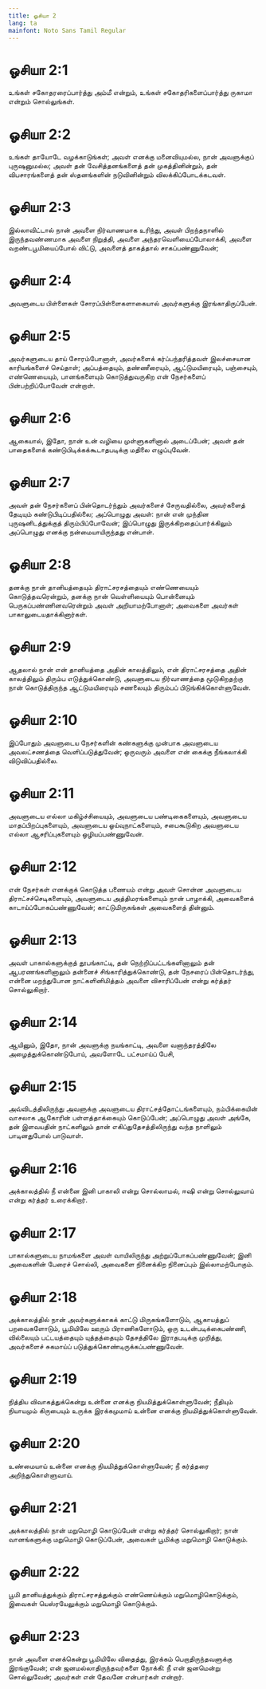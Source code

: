 ```yaml
---
title: ஓசியா 2
lang: ta
mainfont: Noto Sans Tamil Regular
---
```


# ஓசியா 2:1

உங்கள் சகோதரரைப்பார்த்து அம்மீ என்றும், உங்கள் சகோதரிகளைப்பார்த்து ருகாமா என்றும் சொல்லுங்கள்.

# ஓசியா 2:2

உங்கள் தாயோடே வழக்காடுங்கள்; அவள் எனக்கு மனைவியுமல்ல, நான் அவளுக்குப் புருஷனுமல்ல; அவள் தன் வேசித்தனங்களைத் தன் முகத்தினின்றும், தன் விபசாரங்களைத் தன் ஸ்தனங்களின் நடுவினின்றும் விலக்கிப்போடக்கடவள்.

# ஓசியா 2:3

இல்லாவிட்டால் நான் அவளை நிர்வாணமாக உரிந்து, அவள் பிறந்தநாளில் இருந்தவண்ணமாக அவளை நிறுத்தி, அவளை அந்தரவெளியைப்போலாக்கி, அவளை வறண்டபூமியைப்போல் விட்டு, அவளைத் தாகத்தால் சாகப்பண்ணுவேன்;

# ஓசியா 2:4

அவளுடைய பிள்ளைகள் சோரப்பிள்ளைகளாகையால் அவர்களுக்கு இரங்காதிருப்பேன்.

# ஓசியா 2:5

அவர்களுடைய தாய் சோரம்போனாள், அவர்களைக் கர்ப்பந்தரித்தவள் இலச்சையான காரியங்களைச் செய்தாள்; அப்பத்தையும், தண்ணீரையும், ஆட்டுமயிரையும், பஞ்சையும், எண்ணெயையும், பானங்களையும் கொடுத்துவருகிற என் நேசர்களைப் பின்பற்றிப்போவேன் என்றாள்.

# ஓசியா 2:6

ஆகையால், இதோ, நான் உன் வழியை முள்ளுகளினால் அடைப்பேன்; அவள் தன் பாதைகளைக் கண்டுபிடிக்கக்கூடாதபடிக்கு மதிலை எழுப்புவேன்.

# ஓசியா 2:7

அவள் தன் நேசர்களைப் பின்தொடர்ந்தும் அவர்களைச் சேருவதில்லை, அவர்களைத் தேடியும் கண்டுபிடிப்பதில்லை; அப்பொழுது அவள்: நான் என் முந்தின புருஷனிடத்துக்குத் திரும்பிப்போவேன்; இப்பொழுது இருக்கிறதைப்பார்க்கிலும் அப்பொழுது எனக்கு நன்மையாயிருந்தது என்பாள்.

# ஓசியா 2:8

தனக்கு நான் தானியத்தையும் திராட்சரசத்தையும் எண்ணெயையும் கொடுத்தவரென்றும், தனக்கு நான் வெள்ளியையும் பொன்னையும் பெருகப்பண்ணினவரென்றும் அவள் அறியாமற்போனாள்; அவைகளை அவர்கள் பாகாலுடையதாக்கினார்கள்.

# ஓசியா 2:9

ஆதலால் நான் என் தானியத்தை அதின் காலத்திலும், என் திராட்சரசத்தை அதின் காலத்திலும் திரும்ப எடுத்துக்கொண்டு, அவளுடைய நிர்வாணத்தை மூடுகிறதற்கு நான் கொடுத்திருந்த ஆட்டுமயிரையும் சணலையும் திரும்பப் பிடுங்கிக்கொள்ளுவேன்.

# ஓசியா 2:10

இப்போதும் அவளுடைய நேசர்களின் கண்களுக்கு முன்பாக அவளுடைய அவலட்சணத்தை வெளிப்படுத்துவேன்; ஒருவரும் அவளை என் கைக்கு நீங்கலாக்கி விடுவிப்பதில்லை.

# ஓசியா 2:11

அவளுடைய எல்லா மகிழ்ச்சியையும், அவளுடைய பண்டிகைகளையும், அவளுடைய மாதப்பிறப்புகளையும், அவளுடைய ஓய்வுநாட்களையும், சபைகூடுகிற அவளுடைய எல்லா ஆசரிப்புகளையும் ஒழியப்பண்ணுவேன்.

# ஓசியா 2:12

என் நேசர்கள் எனக்குக் கொடுத்த பணையம் என்று அவள் சொன்ன அவளுடைய திராட்சச்செடிகளையும், அவளுடைய அத்திமரங்களையும் நான் பாழாக்கி, அவைகளைக் காடாய்ப்போகப்பண்ணுவேன்; காட்டுமிருகங்கள் அவைகளைத் தின்னும்.

# ஓசியா 2:13

அவள் பாகால்களுக்குத் தூபங்காட்டி, தன் நெற்றிப்பட்டங்களினாலும் தன் ஆபரணங்களினாலும் தன்னைச் சிங்காரித்துக்கொண்டு, தன் நேசரைப் பின்தொடர்ந்து, என்னை மறந்துபோன நாட்களினிமித்தம் அவளை விசாரிப்பேன் என்று கர்த்தர் சொல்லுகிறார்.

# ஓசியா 2:14

ஆயினும், இதோ, நான் அவளுக்கு நயங்காட்டி, அவளை வனாந்தரத்திலே அழைத்துக்கொண்டுபோய், அவளோடே பட்சமாய்ப் பேசி,

# ஓசியா 2:15

அவ்விடத்திலிருந்து அவளுக்கு அவளுடைய திராட்சத்தோட்டங்களையும், நம்பிக்கையின் வாசலாக ஆகோரின் பள்ளத்தாக்கையும் கொடுப்பேன்; அப்பொழுது அவள் அங்கே, தன் இளவயதின் நாட்களிலும் தான் எகிப்துதேசத்திலிருந்து வந்த நாளிலும் பாடினதுபோல் பாடுவாள்.

# ஓசியா 2:16

அக்காலத்தில் நீ என்னை இனி பாகாலி என்று சொல்லாமல், ஈஷி என்று சொல்லுவாய் என்று கர்த்தர் உரைக்கிறார்.

# ஓசியா 2:17

பாகால்களுடைய நாமங்களை அவள் வாயிலிருந்து அற்றுப்போகப்பண்ணுவேன்; இனி அவைகளின் பேரைச் சொல்லி, அவைகளை நினைக்கிற நினைப்பும் இல்லாமற்போகும்.

# ஓசியா 2:18

அக்காலத்தில் நான் அவர்களுக்காகக் காட்டு மிருகங்களோடும், ஆகாயத்துப் பறவைகளோடும், பூமியிலே ஊரும் பிராணிகளோடும், ஒரு உடன்படிக்கைபண்ணி, வில்லையும் பட்டயத்தையும் யுத்தத்தையும் தேசத்திலே இராதபடிக்கு முறித்து, அவர்களைச் சுகமாய்ப் படுத்துக்கொண்டிருக்கப்பண்ணுவேன்.

# ஓசியா 2:19

நித்திய விவாகத்துக்கென்று உன்னை எனக்கு நியமித்துக்கொள்ளுவேன்; நீதியும் நியாயமும் கிருபையும் உருக்க இரக்கமுமாய் உன்னை எனக்கு நியமித்துக்கொள்ளுவேன்.

# ஓசியா 2:20

உண்மையாய் உன்னை எனக்கு நியமித்துக்கொள்ளுவேன்; நீ கர்த்தரை அறிந்துகொள்ளுவாய்.

# ஓசியா 2:21

அக்காலத்தில் நான் மறுமொழி கொடுப்பேன் என்று கர்த்தர் சொல்லுகிறார்; நான் வானங்களுக்கு மறுமொழி கொடுப்பேன், அவைகள் பூமிக்கு மறுமொழி கொடுக்கும்.

# ஓசியா 2:22

பூமி தானியத்துக்கும் திராட்சரசத்துக்கும் எண்ணெய்க்கும் மறுமொழிகொடுக்கும், இவைகள் யெஸ்ரயேலுக்கும் மறுமொழி கொடுக்கும்.

# ஓசியா 2:23

நான் அவளை எனக்கென்று பூமியிலே விதைத்து, இரக்கம் பெறாதிருந்தவளுக்கு இரங்குவேன்; என் ஜனமல்லாதிருந்தவர்களை நோக்கி: நீ என் ஜனமென்று சொல்லுவேன்; அவர்கள் என் தேவனே என்பார்கள் என்றார்.

